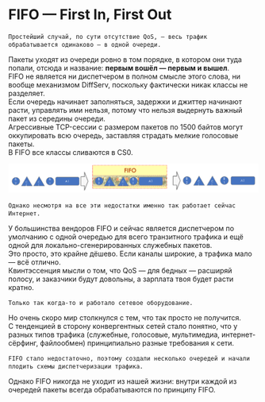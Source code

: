 # FIFO — First In, First Out

```text
Простейший случай, по сути отсутствие QoS, — весь трафик обрабатывается одинаково — в одной очереди.  
```

Пакеты уходят из очереди ровно в том порядке, в котором они туда попали, отсюда и название: **первым вошёл — первым и вышел**.  
FIFO не является ни диспетчером в полном смысле этого слова, ни вообще механизмом DiffServ, поскольку фактически никак классы не разделяет.  
Если очередь начинает заполняться, задержки и джиттер начинают расти, управлять ими нельзя, потому что нельзя выдернуть важный пакет из середины очереди.  
Агрессивные TCP-сессии с размером пакетов по 1500 байтов могут оккупировать всю очередь, заставляя страдать мелкие голосовые пакеты.  
В FIFO все классы сливаются в CS0.

![](../../.gitbook/assets/image%20%2819%29.png)

```text
Однако несмотря на все эти недостатки именно так работает сейчас Интернет.   
```

У большинства вендоров FIFO и сейчас является диспетчером по умолчанию с одной очередью для всего транзитного трафика и ещё одной для локально-сгенерированных служебных пакетов.  
Это просто, это крайне дёшево. Если каналы широкие, а трафика мало — всё отлично.  
Квинтэссенция мысли о том, что QoS — для бедных — расширяй полосу, и заказчики будут довольны, а зарплата твоя будет расти кратно.

```text
Только так когда-то и работало сетевое оборудование.   
```

Но очень скоро мир столкнулся с тем, что так просто не получится.  
С тенденцией в сторону конвергентных сетей стало понятно, что у разных типов трафика \(служебные, голосовые, мультимедиа, интернет-сёрфинг, файлообмен\) принципиально разные требования к сети.

```text
FIFO стало недостаточно, поэтому создали несколько очередей и начали плодить схемы диспетчеризации трафика.  
```

Однако FIFO никогда не уходит из нашей жизни: внутри каждой из очередей пакеты всегда обрабатываются по принципу FIFO.

